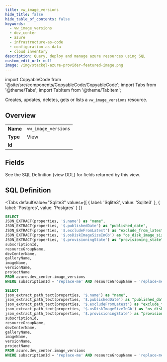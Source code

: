 ```yaml
--- 
title: vw_image_versions
hide_title: false
hide_table_of_contents: false
keywords:
  - vw_image_versions
  - dev_center
  - azure
  - infrastructure-as-code
  - configuration-as-data
  - cloud inventory
description: Query, deploy and manage azure resources using SQL
custom_edit_url: null
image: /img/stackql-azure-provider-featured-image.png
---
```


import CopyableCode from '@site/src/components/CopyableCode/CopyableCode';
import Tabs from '@theme/Tabs';
import TabItem from '@theme/TabItem';

Creates, updates, deletes, gets or lists a <code>vw_image_versions</code> resource.

## Overview
<table><tbody>
<tr><td><b>Name</b></td><td><code>vw_image_versions</code></td></tr>
<tr><td><b>Type</b></td><td>View</td></tr>
<tr><td><b>Id</b></td><td><CopyableCode code="azure.dev_center.vw_image_versions" /></td></tr>
</tbody></table>

## Fields

See the SQL Definition (view DDL) for fields returned by this view.

## SQL Definition

<Tabs
defaultValue="Sqlite3"
values={[
{ label: 'Sqlite3', value: 'Sqlite3' },
{ label: 'Postgres', value: 'Postgres' }
]}
>
<TabItem value="Sqlite3">

```sql
SELECT
JSON_EXTRACT(properties, '$.name') as "name",
JSON_EXTRACT(properties, '$.publishedDate') as "published_date",
JSON_EXTRACT(properties, '$.excludeFromLatest') as "exclude_from_latest",
JSON_EXTRACT(properties, '$.osDiskImageSizeInGb') as "os_disk_image_size_in_gb",
JSON_EXTRACT(properties, '$.provisioningState') as "provisioning_state",
subscriptionId,
resourceGroupName,
devCenterName,
galleryName,
imageName,
versionName,
projectName
FROM azure.dev_center.image_versions
WHERE subscriptionId = 'replace-me' AND resourceGroupName = 'replace-me' AND projectName = 'replace-me' AND imageName = 'replace-me';
```

</TabItem>
<TabItem value="Postgres">

```sql
SELECT
json_extract_path_text(properties, '$.name') as "name",
json_extract_path_text(properties, '$.publishedDate') as "published_date",
json_extract_path_text(properties, '$.excludeFromLatest') as "exclude_from_latest",
json_extract_path_text(properties, '$.osDiskImageSizeInGb') as "os_disk_image_size_in_gb",
json_extract_path_text(properties, '$.provisioningState') as "provisioning_state",
subscriptionId,
resourceGroupName,
devCenterName,
galleryName,
imageName,
versionName,
projectName
FROM azure.dev_center.image_versions
WHERE subscriptionId = 'replace-me' AND resourceGroupName = 'replace-me' AND projectName = 'replace-me' AND imageName = 'replace-me';
```

</TabItem>
</Tabs>

